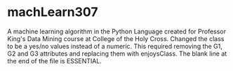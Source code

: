# machLearn307

A machine learning algorithm in the Python Language created for Professor King's Data Mining course at College of the 
Holy Cross.  Changed the class to be a yes/no values instead of a numeric.  This required removing the G1, G2 and G3 
attributes and replacing them with enjoysClass.  The blank line at the end of the file is ESSENTIAL.